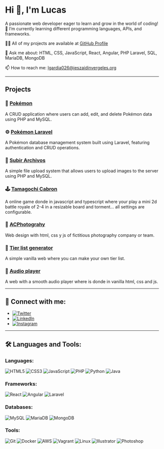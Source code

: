 # Hi 👋, I'm Lucas

A passionate web developer eager to learn and grow in the world of coding!  
🌱 I’m currently learning different programming languages, APIs, and frameworks.

👨‍💻 All of my projects are available at [GitHub Profile](https://github.com/lgardia1)

💬 Ask me about: HTML, CSS, JavaScript, React, Angular, PHP Laravel, SQL, MariaDB, MongoDB

📫 How to reach me: [lgardia026@ieszaidinvergeles.org](mailto:lgardia026@ieszaidinvergeles.org)

---

## Projects

### 🧩 [Pokémon](https://github.com/lgardia1/Pokemon)
A CRUD application where users can add, edit, and delete Pokémon data using PHP and MySQL.

### ⚙️ [Pokémon Laravel](https://github.com/lgardia1/PokemonLaravel/)
A Pokémon database management system built using Laravel, featuring authentication and CRUD operations.

### 📁 [Subir Archivos](https://github.com/lgardia1/Subida-de-archivos-en-Laravel)
A simple file upload system that allows users to upload images to the server using PHP and MySQL.

### 🕹️ [Tamagochi Cabron](https://github.com/lgardia1/Tamagochi-Cabron)
A online game donde in javascript and typescript where your play a mini 2d battle royale of 2-4 in a resizable board and torment... all settings are configurable.  

### 📸 [ACPhotograhy](https://github.com/lgardia1/ACPhotography)
Web design with html, css y js of fictitious photography company or team.

### 🧮 [Tier list generator](https://github.com/lgardia1/TierList-Generator)
A simple vanilla web where you can make your own tier list.

### 🎵 [Audio player](https://github.com/lgardia1/Audio-Player)
A web with a smooth audio player where is donde in vanilla html, css and js.

---

## 🤝 Connect with me:

- [![Twitter](https://img.shields.io/badge/Twitter-%231DA1F2.svg?style=for-the-badge&logo=twitter&logoColor=white)](https://x.com/Proluh_)
- [![LinkedIn](https://img.shields.io/badge/LinkedIn-%230A66C2.svg?style=for-the-badge&logo=linkedin&logoColor=white)](https://www.linkedin.com/in/lucas-garcía-díaz-100795280/)
- [![Instagram](https://img.shields.io/badge/Instagram-%23E4405F.svg?style=for-the-badge&logo=instagram&logoColor=white)](https://www.instagram.com/proluh_/)

---

## 🛠️ Languages and Tools:

### Languages:
![HTML5](https://img.shields.io/badge/HTML5-%23E34F26.svg?style=for-the-badge&logo=html5&logoColor=white)
![CSS3](https://img.shields.io/badge/CSS3-%231572B6.svg?style=for-the-badge&logo=css3&logoColor=white)
![JavaScript](https://img.shields.io/badge/JavaScript-%23F7DF1E.svg?style=for-the-badge&logo=javascript&logoColor=black)
![PHP](https://img.shields.io/badge/PHP-%23777BB4.svg?style=for-the-badge&logo=php&logoColor=white)
![Python](https://img.shields.io/badge/Python-%233776AB.svg?style=for-the-badge&logo=python&logoColor=white)
![Java](https://img.shields.io/badge/Java-%23ED8B00.svg?style=for-the-badge&logo=openjdk&logoColor=white)

### Frameworks:
![React](https://img.shields.io/badge/React-%2361DAFB.svg?style=for-the-badge&logo=react&logoColor=black)
![Angular](https://img.shields.io/badge/Angular-%23DD0031.svg?style=for-the-badge&logo=angular&logoColor=white)
![Laravel](https://img.shields.io/badge/Laravel-%23FF2D20.svg?style=for-the-badge&logo=laravel&logoColor=white)

### Databases:
![MySQL](https://img.shields.io/badge/MySQL-%234479A1.svg?style=for-the-badge&logo=mysql&logoColor=white)
![MariaDB](https://img.shields.io/badge/MariaDB-%230074BD.svg?style=for-the-badge&logo=mariadb&logoColor=white)
![MongoDB](https://img.shields.io/badge/MongoDB-%2347A248.svg?style=for-the-badge&logo=mongodb&logoColor=white)

### Tools:
![Git](https://img.shields.io/badge/Git-%23F05033.svg?style=for-the-badge&logo=git&logoColor=white)
![Docker](https://img.shields.io/badge/Docker-%230db7ed.svg?style=for-the-badge&logo=docker&logoColor=white)
![AWS](https://img.shields.io/badge/AWS-%23232F3E.svg?style=for-the-badge&logo=amazonaws&logoColor=white)
![Vagrant](https://img.shields.io/badge/Vagrant-%2300ADD8.svg?style=for-the-badge&logo=vagrant&logoColor=white)
![Linux](https://img.shields.io/badge/Linux-%23FCC624.svg?style=for-the-badge&logo=linux&logoColor=black)
![Illustrator](https://img.shields.io/badge/Adobe%20Illustrator-%23FF9A00.svg?style=for-the-badge&logo=adobeillustrator&logoColor=white)
![Photoshop](https://img.shields.io/badge/Adobe%20Photoshop-%2321C2E3.svg?style=for-the-badge&logo=adobephotoshop&logoColor=white)

